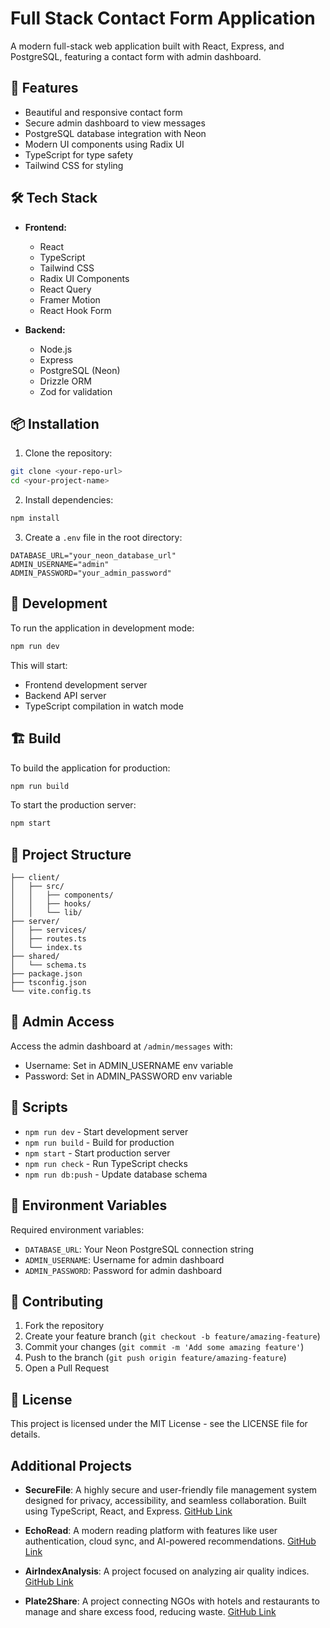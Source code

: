 # Full Stack Contact Form Application

A modern full-stack web application built with React, Express, and PostgreSQL, featuring a contact form with admin dashboard.

## 🚀 Features

- Beautiful and responsive contact form
- Secure admin dashboard to view messages
- PostgreSQL database integration with Neon
- Modern UI components using Radix UI
- TypeScript for type safety
- Tailwind CSS for styling

## 🛠️ Tech Stack

- **Frontend:**
  - React
  - TypeScript
  - Tailwind CSS
  - Radix UI Components
  - React Query
  - Framer Motion
  - React Hook Form

- **Backend:**
  - Node.js
  - Express
  - PostgreSQL (Neon)
  - Drizzle ORM
  - Zod for validation

## 📦 Installation

1. Clone the repository:
```bash
git clone <your-repo-url>
cd <your-project-name>
```

2. Install dependencies:
```bash
npm install
```

3. Create a `.env` file in the root directory:
```env
DATABASE_URL="your_neon_database_url"
ADMIN_USERNAME="admin"
ADMIN_PASSWORD="your_admin_password"
```

## 🚀 Development

To run the application in development mode:

```bash
npm run dev
```

This will start:
- Frontend development server
- Backend API server
- TypeScript compilation in watch mode

## 🏗️ Build

To build the application for production:

```bash
npm run build
```

To start the production server:

```bash
npm start
```

## 📁 Project Structure

```
├── client/
│   ├── src/
│   │   ├── components/
│   │   ├── hooks/
│   │   └── lib/
├── server/
│   ├── services/
│   ├── routes.ts
│   └── index.ts
├── shared/
│   └── schema.ts
├── package.json
├── tsconfig.json
└── vite.config.ts
```

## 🔐 Admin Access

Access the admin dashboard at `/admin/messages` with:
- Username: Set in ADMIN_USERNAME env variable
- Password: Set in ADMIN_PASSWORD env variable

## 📝 Scripts

- `npm run dev` - Start development server
- `npm run build` - Build for production
- `npm start` - Start production server
- `npm run check` - Run TypeScript checks
- `npm run db:push` - Update database schema

## 🔧 Environment Variables

Required environment variables:
- `DATABASE_URL`: Your Neon PostgreSQL connection string
- `ADMIN_USERNAME`: Username for admin dashboard
- `ADMIN_PASSWORD`: Password for admin dashboard

## 🤝 Contributing

1. Fork the repository
2. Create your feature branch (`git checkout -b feature/amazing-feature`)
3. Commit your changes (`git commit -m 'Add some amazing feature'`)
4. Push to the branch (`git push origin feature/amazing-feature`)
5. Open a Pull Request

## 📄 License

This project is licensed under the MIT License - see the LICENSE file for details.

## Additional Projects

- **SecureFile**: A highly secure and user-friendly file management system designed for privacy, accessibility, and seamless collaboration. Built using TypeScript, React, and Express. [GitHub Link](https://github.com/Suhani2305/SecureFile)

- **EchoRead**: A modern reading platform with features like user authentication, cloud sync, and AI-powered recommendations. [GitHub Link](https://github.com/Suhani2305/EchoRead)

- **AirIndexAnalysis**: A project focused on analyzing air quality indices. [GitHub Link](https://github.com/Suhani2305/AirIndexAnalysis)

- **Plate2Share**: A project connecting NGOs with hotels and restaurants to manage and share excess food, reducing waste. [GitHub Link](https://github.com/Suhani2305/Plate2Share) 